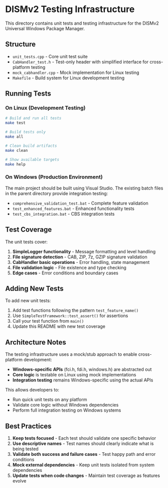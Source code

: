 # DISMv2 Testing Infrastructure

This directory contains unit tests and testing infrastructure for the DISMv2 Universal Windows Package Manager.

## Structure

- `unit_tests.cpp` - Core unit test suite
- `CabHandler_test.h` - Test-only header with simplified interface for cross-platform testing
- `mock_cabhandler.cpp` - Mock implementation for Linux testing
- `Makefile` - Build system for Linux development testing

## Running Tests

### On Linux (Development Testing)

```bash
# Build and run all tests
make test

# Build tests only
make all

# Clean build artifacts
make clean

# Show available targets
make help
```

### On Windows (Production Environment)

The main project should be built using Visual Studio. The existing batch files in the parent directory provide integration testing:

- `comprehensive_validation_test.bat` - Complete feature validation
- `test_enhanced_features.bat` - Enhanced functionality tests
- `test_cbs_integration.bat` - CBS integration tests

## Test Coverage

The unit tests cover:

1. **SimpleLogger functionality** - Message formatting and level handling
2. **File signature detection** - CAB, ZIP, 7z, GZIP signature validation
3. **CabHandler basic operations** - Error handling, state management
4. **File validation logic** - File existence and type checking
5. **Edge cases** - Error conditions and boundary cases

## Adding New Tests

To add new unit tests:

1. Add test functions following the pattern `test_feature_name()`
2. Use `SimpleTestFramework::test_assert()` for assertions
3. Call your test function from `main()`
4. Update this README with new test coverage

## Architecture Notes

The testing infrastructure uses a mock/stub approach to enable cross-platform development:

- **Windows-specific APIs** (fci.h, fdi.h, windows.h) are abstracted out
- **Core logic** is testable on Linux using mock implementations
- **Integration testing** remains Windows-specific using the actual APIs

This allows developers to:
- Run quick unit tests on any platform
- Validate core logic without Windows dependencies
- Perform full integration testing on Windows systems

## Best Practices

1. **Keep tests focused** - Each test should validate one specific behavior
2. **Use descriptive names** - Test names should clearly indicate what is being tested
3. **Validate both success and failure cases** - Test happy path and error conditions
4. **Mock external dependencies** - Keep unit tests isolated from system dependencies
5. **Update tests when code changes** - Maintain test coverage as features evolve